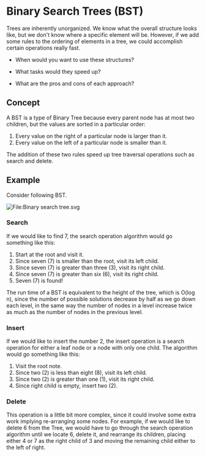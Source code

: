 # Binary Search Trees (BST)

Trees are inherently unorganized. We know what the overall structure looks like, but we don't know where a specific element will be. However, if we add some rules to the ordering of elements in a tree, we could accomplish certain operations really fast. 

* When would you want to use these structures?

* What tasks would they speed up?

* What are the pros and cons of each approach?

## Concept

A BST is a type of Binary Tree because every parent node has at most two children, but the values are sorted in a particular order:

1. Every value on the right of a particular node is larger than it.
2. Every value on the left of a particular node is smaller than it.

The addition of these two rules speed up tree traversal operations such as search and delete.

## Example 

Consider following BST.

![File:Binary search tree.svg](https://upload.wikimedia.org/wikipedia/commons/thumb/d/da/Binary_search_tree.svg/300px-Binary_search_tree.svg.png)



### Search 

If we would like to find 7, the search operation algorithm would go something like this:

1. Start at the root and visit it.
2. Since seven (7) is smaller than the root, visit its left child.
3. Since seven (7) is greater than three (3), visit its right child.
4. Since seven (7) is greater than six (6), visit its right child.
5. Seven (7) is found!

The run time of a BST is equivalent to the height of the tree, which is O(log n), since the number of possible solutions decrease by half as we go down each level, in the same way the number of nodes in a level increase twice as much as the number of nodes in the previous level.

###  Insert

If we would like to insert the number 2, the insert operation is a search operation for either a leaf node or a node with only one child. The algorithm would go something like this:

1. Visit the root note.
2. Since two (2) is less than eight (8), visit its left child.
3. Since two (2) is greater than one (1), visit its right child.
4. Since right child is empty, insert two (2).

### Delete 

This operation is a little bit more complex, since it could involve some extra work implying re-arranging some nodes. For example, if we would like to delete 6 from the Tree, we would have to go through the search operation algorithm until we locate 6, delete it, and rearrange its children, placing either 4 or 7 as the right child of 3 and moving the remaining child either to the left of right.



